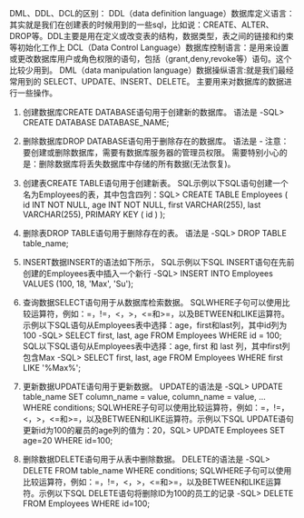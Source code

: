 DML、DDL、DCL的区别：
DDL（data definition language）数据库定义语言：其实就是我们在创建表的时候用到的一些sql，比如说：CREATE、ALTER、DROP等。DDL主要是用在定义或改变表的结构，数据类型，表之间的链接和约束等初始化工作上
DCL（Data Control Language）数据库控制语言：是用来设置或更改数据库用户或角色权限的语句，包括（grant,deny,revoke等）语句。这个比较少用到。
DML（data manipulation language）数据操纵语言:就是我们最经常用到的 SELECT、UPDATE、INSERT、DELETE。 主要用来对数据库的数据进行一些操作。



1. 创建数据库CREATE DATABASE语句用于创建新的数据库。 
语法是 -SQL> CREATE DATABASE DATABASE_NAME;

2. 删除数据库DROP DATABASE语句用于删除存在的数据库。 语法是 -
注意：要创建或删除数据库，需要有数据库服务器的管理员权限。 需要特别小心的是：删除数据库将丢失数据库中存储的所有数据(无法恢复)。

3. 创建表CREATE TABLE语句用于创建新表。 
SQL示例以下SQL语句创建一个名为Employees的表，其中包含四列：SQL> CREATE TABLE Employees
(
   id INT NOT NULL,
   age INT NOT NULL,
   first VARCHAR(255),
   last VARCHAR(255),
   PRIMARY KEY ( id )
);

4. 删除表DROP TABLE语句用于删除存在的表。 
语法是 -SQL> DROP TABLE table_name;


5. INSERT数据INSERT的语法如下所示，
SQL示例以下SQL INSERT语句在先前创建的Employees表中插入一个新行 
-SQL> INSERT INTO Employees VALUES (100, 18, 'Max', 'Su');

6. 查询数据SELECT语句用于从数据库检索数据。 
SQLWHERE子句可以使用比较运算符，例如：=，!=，<，>，<=和>=，以及BETWEEN和LIKE运算符。示例以下SQL语句从Employees表中选择：age，first和last列，其中id列为100 
-SQL> SELECT first, last, age 
     FROM Employees 
     WHERE id = 100;
SQL以下SQL语句从Employees表中选择：age, first 和 last 列，其中first列包含Max -SQL> SELECT first, last, age 
     FROM Employees 
     WHERE first LIKE '%Max%';

7. 更新数据UPDATE语句用于更新数据。 UPDATE的语法是 -SQL> UPDATE table_name
     SET column_name = value, column_name = value, ...
     WHERE conditions;
SQLWHERE子句可以使用比较运算符，例如：=，!=，<，>，<=和>=，以及BETWEEN和LIKE运算符。示例以下SQL UPDATE语句更新id为100的雇员的age列的值为：20，SQL> UPDATE Employees SET age=20 WHERE id=100;

8. 删除数据DELETE语句用于从表中删除数据。 DELETE的语法是 -SQL> DELETE FROM table_name WHERE conditions;
SQLWHERE子句可以使用比较运算符，例如：=，!=，<，>，<=和>=，以及BETWEEN和LIKE运算符。示例以下SQL DELETE语句将删除ID为100的员工的记录 -SQL> DELETE FROM Employees WHERE id=100;






